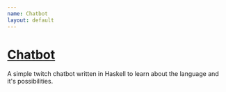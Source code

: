 ```yaml
---
name: Chatbot
layout: default
---
```

# [Chatbot](https://www.github.com/cafce25/chatbot)

A simple twitch chatbot written in
Haskell to learn about the language and it's possibilities.

